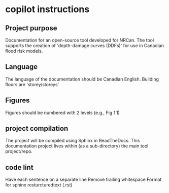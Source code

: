 # copilot instructions

## Project purpose
Documentation for an open-source tool developed for NRCan.
The tool supports the creation of 'depth-damage curves (DDFs)' for use in Canadian flood risk models.


## Language
The language of the documentation should be Canadian English.
Building floors are 'storey/storeys'

## Figures
Figures should be numbered with 2 levels (e.g., Fig 1.1)

## project compilation
The project will be compiled using Sphinx in ReadTheDocs.
This documentation project lives within (as a sub-directory) the main tool project/repo.


## code lint
Have each sentence on a separate line
Remove trailing whitespace
Format for sphinx resturcturedtext (.rst)
